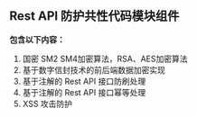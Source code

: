 ## Rest API 防护共性代码模块组件

**包含以下内容：**

1. 国密 SM2 SM4加密算法，RSA、AES加密算法
2. 基于数字信封技术的前后端数据加密实现
3. 基于注解的 Rest API 接口防刷处理
4. 基于注解的 Rest API 接口幂等处理
5. XSS 攻击防护

